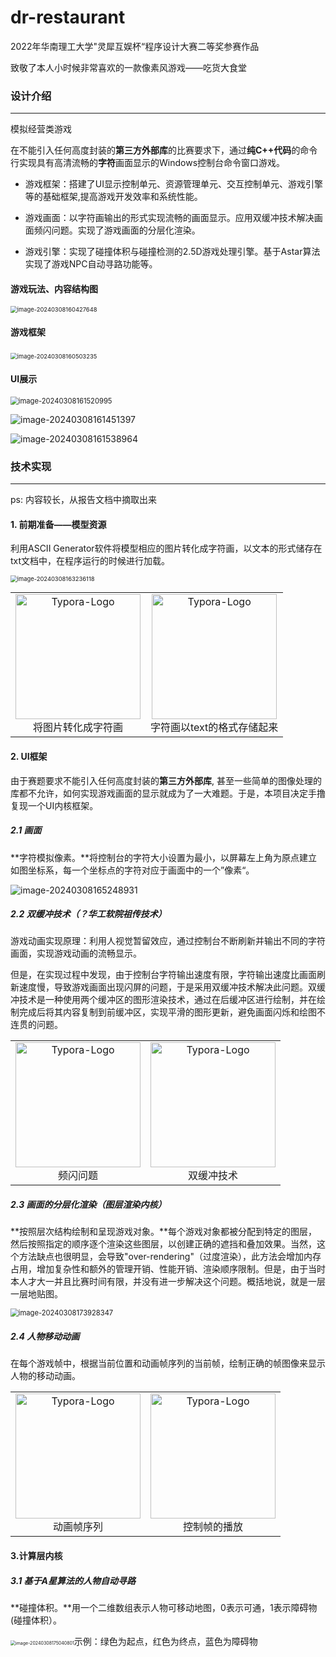 # dr-restaurant
2022年华南理工大学"灵犀互娱杯“程序设计大赛二等奖参赛作品

致敬了本人小时候非常喜欢的一款像素风游戏——吃货大食堂

### 设计介绍

----

模拟经营类游戏

在不能引入任何高度封装的**第三方外部库**的比赛要求下，通过**纯C++代码**的命令行实现具有高清流畅的**字符**画面显示的Windows控制台命令窗口游戏。

-  游戏框架：搭建了UI显示控制单元、资源管理单元、交互控制单元、游戏引擎等的基础框架,提高游戏开发效率和系统性能。

- 游戏画面：以字符画输出的形式实现流畅的画面显示。应用双缓冲技术解决画面频闪问题。实现了游戏画面的分层化渲染。

- 游戏引擎：实现了碰撞体积与碰撞检测的2.5D游戏处理引擎。基于Astar算法实现了游戏NPC自动寻路功能等。

#### **游戏玩法、内容结构图**

<img src="assets/image-20240308160427648.png" alt="image-20240308160427648" style="zoom:67%;" />



#### **游戏框架**

​	<img src="assets/image-20240308160503235.png" alt="image-20240308160503235" style="zoom:67%;" />	

#### UI展示

<img src="assets/image-20240308161520995.png" alt="image-20240308161520995" style="zoom:80%;" />

![image-20240308161451397](assets/image-20240308161451397.png)

![image-20240308161538964](assets/image-20240308161538964.png)



### 技术实现

---

ps:	内容较长，从报告文档中摘取出来

#### 1. 前期准备——模型资源

利用ASCII Generator软件将模型相应的图片转化成字符画，以文本的形式储存在txt文档中，在程序运行的时候进行加载。

<img src="assets/image-20240308163236118.png" alt="image-20240308163236118" style="zoom:67%;" />

<div><table frame=void>	<!--用了<div>进行封装-->
	<tr>
        <td><div><center>	<!--每个格子内是图片加标题-->
        	<img src="assets/image-20240308163652940.png"
                 alt="Typora-Logo"
                 height="200"/>	<!--高度设置-->
        	<br>	<!--换行-->
        	将图片转化成字符画	<!--标题1-->
        </center></div></td>    
     	<td><div><center>	<!--第二张图片-->
    		<img src="assets/image-20240308164304803.png"
                 alt="Typora-Logo"
                 height="200"/>	
    		<br>
    		字符画以text的格式存储起来
        </center></div></td>
	</tr>
</table></div>





#### 2. UI框架

由于赛题要求不能引入任何高度封装的**第三方外部库**, 甚至一些简单的图像处理的库都不允许，如何实现游戏画面的显示就成为了一大难题。于是，本项目决定手撸复现一个UI内核框架。

##### 2.1 画面

**字符模拟像素。**将控制台的字符大小设置为最小，以屏幕左上角为原点建立如图坐标系，每一个坐标点的字符对应于画面中的一个”像素“。

![image-20240308165248931](assets/image-20240308165248931.png)

##### 2.2 双缓冲技术（？华工软院祖传技术）

游戏动画实现原理：利用人视觉暂留效应，通过控制台不断刷新并输出不同的字符画面，实现游戏动画的流畅显示。

但是，在实现过程中发现，由于控制台字符输出速度有限，字符输出速度比画面刷新速度慢，导致游戏画面出现闪屏的问题，于是采用双缓冲技术解决此问题。双缓冲技术是一种使用两个缓冲区的图形渲染技术，通过在后缓冲区进行绘制，并在绘制完成后将其内容复制到前缓冲区，实现平滑的图形更新，避免画面闪烁和绘图不连贯的问题。

<div><table frame=void>	<!--用了<div>进行封装-->
	<tr>
        <td><div><center>	<!--每个格子内是图片加标题-->
        	<img src="assets/1.gif"
                 alt="Typora-Logo"
                 height="200"/>	<!--高度设置-->
        	<br>	<!--换行-->
        	频闪问题	<!--标题1-->
        </center></div></td>    
     	<td><div><center>	<!--第二张图片-->
    		<img src="assets/image-20240308171552887.png"
                 alt="Typora-Logo"
                 height="200"/>	
    		<br>
    		双缓冲技术
        </center></div></td>
	</tr>
</table></div>

##### 2.3 画面的分层化渲染（图层渲染内核）

**按照层次结构绘制和呈现游戏对象。**每个游戏对象都被分配到特定的图层，然后按照指定的顺序逐个渲染这些图层，以创建正确的遮挡和叠加效果。当然，这个方法缺点也很明显，会导致"over-rendering"（过度渲染），此方法会增加内存占用，增加复杂性和额外的管理开销、性能开销、渲染顺序限制。但是，由于当时本人才大一并且比赛时间有限，并没有进一步解决这个问题。概括地说，就是一层一层地贴图。

<img src="assets/image-20240308173928347.png" alt="image-20240308173928347" style="zoom:80%;" />

##### 2.4 人物移动动画

在每个游戏帧中，根据当前位置和动画帧序列的当前帧，绘制正确的帧图像来显示人物的移动动画。

<div><table frame=void>	<!--用了<div>进行封装-->
	<tr>
        <td><div><center>	<!--每个格子内是图片加标题-->
        	<img src="assets/image-20240308174132874.png"
                 alt="Typora-Logo"
                 height="200"/>	<!--高度设置-->
        	<br>	<!--换行-->
        	动画帧序列	<!--标题1-->
        </center></div></td>    
     	<td><div><center>	<!--第二张图片-->
    		<img src="assets/2.gif"
                 alt="Typora-Logo"
                 height="200"/>	
    		<br>
    		控制帧的播放
        </center></div></td>
	</tr>
</table></div>

#### 3.计算层内核

##### 3.1 基于A星算法的人物自动寻路

**碰撞体积。**用一个二维数组表示人物可移动地图，0表示可通，1表示障碍物(碰撞体积）。

<img src="assets/image-20240308175040801.png" alt="image-20240308175040801" style="zoom:50%;" />示例：绿色为起点，红色为终点，蓝色为障碍物





